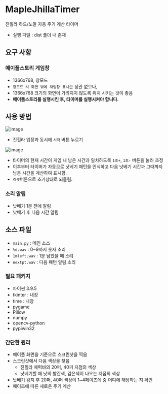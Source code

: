 # MapleJhillaTimer
진힐라 하드/노말 자동 주기 계산 타이머

- 실행 파일 : dist 폴더 내 존재

## 요구 사항
### 메이플스토리 게임창
- 1366x768, 창모드
- `창모드 시 화면 밖에 채팅창 표시`는 상관 없으나,
- 1366x768 크기의 화면이 가려지지 않도록 위치 시키는 것이 좋음
- **메이플스토리를 실행시킨 후, 타이머를 실행시켜야 합니다.**

## 사용 방법
![image](https://user-images.githubusercontent.com/89760255/154830358-6253a20c-75e5-4b55-af10-15de5bb4b8e6.png)

- 진힐라 입장과 동시에 `시작` 버튼 누르기

![image](https://user-images.githubusercontent.com/89760255/154830401-7f88821d-65d3-476b-b8a3-3a1872190b29.png)

- 타이머의 현재 시간이 게임 내 남은 시간과 일치하도록 `1초+`, `1초-` 버튼을 눌러 조정
- 이후부터 타이머가 자동으로 낫베기 패턴을 인식하고 다음 낫베기 시간과 그때까지 남은 시간을 계산하여 표시함.
- `리셋`버튼으로 초기상태로 되돌림.
### 소리 알림
- 낫베기 1분 전에 알림
- 낫베기 후 다음 시간 알림

## 소스 파일
- `main.py` : 메인 소스
- `%d.wav` : 0~9까지 숫자 소리
- `1mleft.wav` : 1분 남았을 때 소리
- `nextpt.wav` : 다음 패턴 알림 소리
### 필요 패키지
- 파이썬 3.9.5
- tkinter : 내장
- time : 내장
- pygame
- Pillow
- numpy
- opencv-python
- pypiwin32

### 간단한 원리
- 메이플 화면을 기준으로 스크린샷을 찍음
- 스크린샷에서 다음 색상을 찾음
  - 진힐라 체력바의 20퍼, 40퍼 지점의 색상
  - 낫베기할 때 낫의 빨간색, 검은색이 나오는 지점의 색상
- 낫베기 감지 후 20퍼, 40퍼 색상이 1~4페이즈에 중 어디에 해당하는 지 확인
- 페이즈에 따른 새로운 주기 계산
